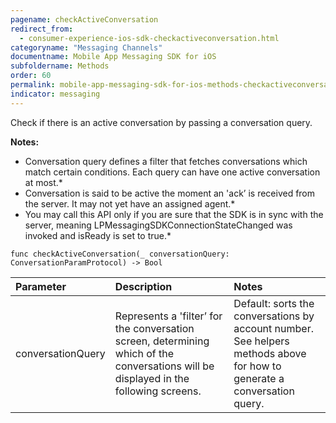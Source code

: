 ```yaml
---
pagename: checkActiveConversation
redirect_from:
  - consumer-experience-ios-sdk-checkactiveconversation.html
categoryname: "Messaging Channels"
documentname: Mobile App Messaging SDK for iOS
subfoldername: Methods
order: 60
permalink: mobile-app-messaging-sdk-for-ios-methods-checkactiveconversation.html
indicator: messaging
---
```


Check if there is an active conversation by passing a conversation query.

**Notes:**

* Conversation query defines a filter that fetches conversations which match certain conditions. Each query can have one active conversation at most.*
* Conversation is said to be active the moment an 'ack’ is received from the server. It may not yet have an assigned agent.*
* You may call this API only if you are sure that the SDK is in sync with the server, meaning LPMessagingSDKConnectionStateChanged was invoked and isReady is set to true.*

`func checkActiveConversation(_ conversationQuery: ConversationParamProtocol) -> Bool`

| Parameter | Description | Notes |
| :--- | :--- | :--- |
| conversationQuery | Represents a 'filter’ for the conversation screen, determining which of the conversations will be displayed in the following screens. | Default: sorts the conversations by account number. <br> See helpers methods above for how to generate a conversation query. |